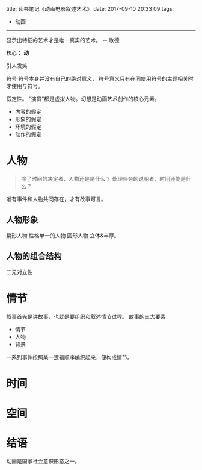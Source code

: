 title:  读书笔记《动画电影叙述艺术》
date:  2017-09-10 20:33:09
tags: 
- 动画
---

显示出特征的艺术才是唯一真实的艺术。
-- 歌德
<!--more-->


核心：  **动**

引人发笑

符号
符号本身并没有自己的绝对意义， 符号意义只有在同使用符号的主题相关时才使用与符号。

假定性。
“演员”都是虚拟人物。幻想是动画艺术创作的核心元素。

- 内容的假定
- 形象的假定
- 环境的假定
- 动作的假定

# 人物
> 除了时间的决定者，人物还是是什么？
> 处理任务的说明者，时间还能是什么？

唯有事件和人物共同存在，才有故事可言。

## 人物形象
扁形人物  性格单一的人物
圆形人物 立体&丰厚。

## 人物的组合结构
二元对立性

# 情节
叙事首先是讲故事，也就是要组织和叙述情节过程。
故事的三大要素
- 情节
- 人物
- 背景

一系列事件按照某一逻辑顺序编织起来，便构成情节。

# 时间

# 空间

# 结语
动画是国家社会意识形态之一。








